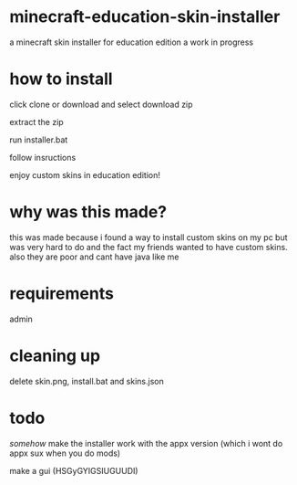 # minecraft-education-skin-installer
a minecraft skin installer for education edition a work in progress

# how to install

click clone or download and select download zip

extract the zip

run installer.bat

follow insructions

enjoy custom skins in education edition!

# why was this made?

this was made because i found a way to install custom skins on my pc but was very hard to do and the fact my friends wanted to have custom skins. also they are poor and cant have java like me

# requirements

admin

# cleaning up

delete skin.png, install.bat and skins.json

# todo

*somehow* make the installer work with the appx version (which i wont do appx sux when you do mods)

make a gui (HSGyGYIGSIUGUUDI)
